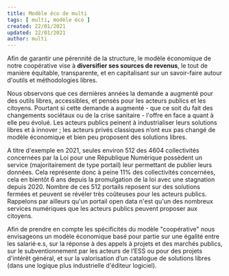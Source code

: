 ```yaml
---
title: Modèle éco de multi
tags: [ multi, modèle éco ]
created: 22/01/2021
updated: 22/01/2021
author: multi
---
```


Afin de garantir une pérennité de la structure, le modèle économique de notre coopérative vise à **diversifier ses sources de revenus**, le tout de manière équitable, transparente, et en capitalisant sur un savoir-faire autour d'outils et méthodologies libres. 

Nous observons que ces dernières années la demande a augmenté pour des outils libres, accessibles, et pensés pour les acteurs publics et les citoyens. Pourtant si cette demande a augmenté - que ce soit du fait des changements sociétaux ou de la crise sanitaire - l'offre en face a quant à elle peu évolué. Les acteurs publics peinent à industrialiser leurs solutions libres et à innover ; les acteurs privés classiques n’ont eux pas changé de modèle économique et bien peu proposent des solutions libres. 

A titre d'exemple en 2021, seules environ 512 des 4604 collectivités concernées par la Loi pour une République Numérique possèdent un service (majoritairement de type portail) leur permettant de publier leurs données. Cela représente donc à peine 11% des collectivités concernées, cela en bientôt 6 ans depuis la promulgation de la loi avec une stagnation depuis 2020. Nombre de ces 512 portails reposent sur des solutions fermées et peuvent se révéler très coûteuses pour les acteurs publics. Rappelons par ailleurs qu'un portail open data n'est qu'un des nombreux services numériques que les acteurs publics peuvent proposer aux citoyens. 

Afin de prendre en compte les spécificités du modèle "coopérative" nous envisageons un modèle économique basé pour partie sur une égalité entre les salarié·e.s, sur la réponse à des appels à projets et des marchés publics, sur le subventionnement par les acteurs de l’ESS ou pour des projets d'intérêt général, et sur la valorisation d’un catalogue de solutions libres (dans une logique plus industrielle d'éditeur logiciel). 
